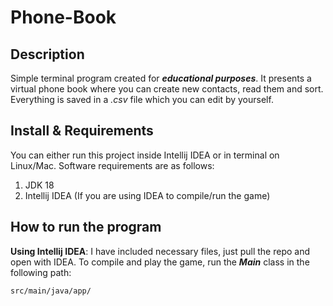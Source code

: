 Phone-Book
=========

Description
-----
Simple terminal program created for ***educational purposes***. It presents a virtual phone book where you can create new
contacts, read them and sort. Everything is saved in a *.csv* file which you can edit by yourself.

Install & Requirements
-----
You can either run this project inside Intellij IDEA or in terminal on Linux/Mac.
Software requirements are as follows:

1. JDK 18
2. Intellij IDEA (If you are using IDEA to compile/run the game)

How to run the program
-----
**Using Intellij IDEA**: I have included necessary files, just pull the repo
and open with IDEA. To compile and play the game, run the _**Main**_ class in the following path:

```
src/main/java/app/
```
